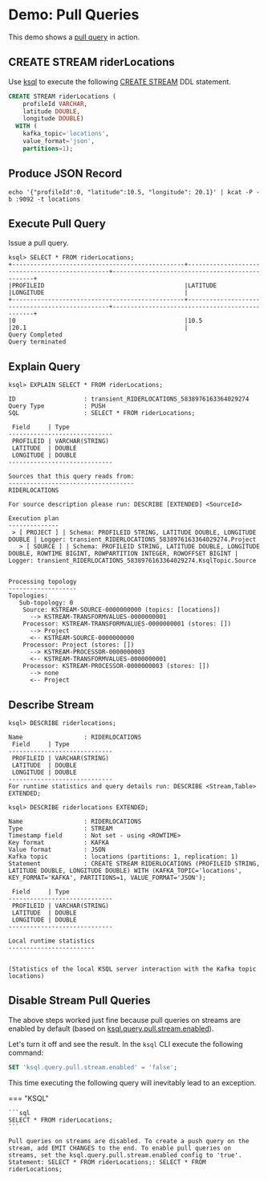 # Demo: Pull Queries

This demo shows a [pull query](../pull-queries.md) in action.

## CREATE STREAM riderLocations

Use [ksql](../cli/index.md) to execute the following [CREATE STREAM](../parser/AstBuilder_Visitor.md#create-stream) DDL statement.

```sql
CREATE STREAM riderLocations (
    profileId VARCHAR,
    latitude DOUBLE,
    longitude DOUBLE)
  WITH (
    kafka_topic='locations',
    value_format='json',
    partitions=1);
```

## Produce JSON Record

```text
echo '{"profileId":0, "latitude":10.5, "longitude": 20.1}' | kcat -P -b :9092 -t locations
```

## Execute Pull Query

Issue a pull query.

```text
ksql> SELECT * FROM riderLocations;
+------------------------------------------------+------------------------------------------------+------------------------------------------------+
|PROFILEID                                       |LATITUDE                                        |LONGITUDE                                       |
+------------------------------------------------+------------------------------------------------+------------------------------------------------+
|0                                               |10.5                                            |20.1                                            |
Query Completed
Query terminated
```

## Explain Query

```text
ksql> EXPLAIN SELECT * FROM riderLocations;

ID                   : transient_RIDERLOCATIONS_5838976163364029274
Query Type           : PUSH
SQL                  : SELECT * FROM riderLocations;

 Field     | Type
-----------------------------
 PROFILEID | VARCHAR(STRING)
 LATITUDE  | DOUBLE
 LONGITUDE | DOUBLE
-----------------------------

Sources that this query reads from:
-----------------------------------
RIDERLOCATIONS

For source description please run: DESCRIBE [EXTENDED] <SourceId>

Execution plan
--------------
 > [ PROJECT ] | Schema: PROFILEID STRING, LATITUDE DOUBLE, LONGITUDE DOUBLE | Logger: transient_RIDERLOCATIONS_5838976163364029274.Project
   > [ SOURCE ] | Schema: PROFILEID STRING, LATITUDE DOUBLE, LONGITUDE DOUBLE, ROWTIME BIGINT, ROWPARTITION INTEGER, ROWOFFSET BIGINT | Logger: transient_RIDERLOCATIONS_5838976163364029274.KsqlTopic.Source


Processing topology
-------------------
Topologies:
   Sub-topology: 0
    Source: KSTREAM-SOURCE-0000000000 (topics: [locations])
      --> KSTREAM-TRANSFORMVALUES-0000000001
    Processor: KSTREAM-TRANSFORMVALUES-0000000001 (stores: [])
      --> Project
      <-- KSTREAM-SOURCE-0000000000
    Processor: Project (stores: [])
      --> KSTREAM-PROCESSOR-0000000003
      <-- KSTREAM-TRANSFORMVALUES-0000000001
    Processor: KSTREAM-PROCESSOR-0000000003 (stores: [])
      --> none
      <-- Project
```

## Describe Stream

```text
ksql> DESCRIBE riderlocations;

Name                 : RIDERLOCATIONS
 Field     | Type
-----------------------------
 PROFILEID | VARCHAR(STRING)
 LATITUDE  | DOUBLE
 LONGITUDE | DOUBLE
-----------------------------
For runtime statistics and query details run: DESCRIBE <Stream,Table> EXTENDED;
```

```text
ksql> DESCRIBE riderlocations EXTENDED;

Name                 : RIDERLOCATIONS
Type                 : STREAM
Timestamp field      : Not set - using <ROWTIME>
Key format           : KAFKA
Value format         : JSON
Kafka topic          : locations (partitions: 1, replication: 1)
Statement            : CREATE STREAM RIDERLOCATIONS (PROFILEID STRING, LATITUDE DOUBLE, LONGITUDE DOUBLE) WITH (KAFKA_TOPIC='locations', KEY_FORMAT='KAFKA', PARTITIONS=1, VALUE_FORMAT='JSON');

 Field     | Type
-----------------------------
 PROFILEID | VARCHAR(STRING)
 LATITUDE  | DOUBLE
 LONGITUDE | DOUBLE
-----------------------------

Local runtime statistics
------------------------


(Statistics of the local KSQL server interaction with the Kafka topic locations)
```

## Disable Stream Pull Queries

The above steps worked just fine because pull queries on streams are enabled by default (based on [ksql.query.pull.stream.enabled](../KsqlConfig.md#ksql.query.pull.stream.enabled)).

Let's turn it off and see the result. In the `ksql` CLI execute the following command:

```sql
SET 'ksql.query.pull.stream.enabled' = 'false';
```

This time executing the following query will inevitably lead to an exception.

=== "KSQL"

    ```sql
    SELECT * FROM riderLocations;
    ```

```text
Pull queries on streams are disabled. To create a push query on the stream, add EMIT CHANGES to the end. To enable pull queries on streams, set the ksql.query.pull.stream.enabled config to 'true'.
Statement: SELECT * FROM riderLocations;: SELECT * FROM riderLocations;
```
